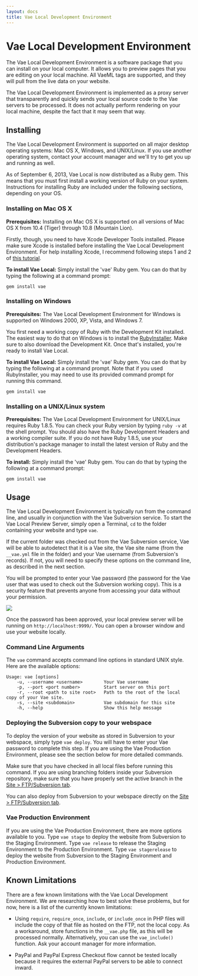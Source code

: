 ```yaml
---
layout: docs
title: Vae Local Development Environment
---
```


# Vae Local Development Environment

The Vae Local Development Environment is a software package that you can
install on your local computer. It allows you to preview pages that you
are editing on your local machine. All VaeML tags are supported, and
they will pull from the live data on your website.

The Vae Local Development Environment is implemented as a proxy server
that transparently and quickly sends your local source code to the Vae
servers to be processed. It does not actually perform rendering on your
local machine, despite the fact that it may seem that way.

## Installing

The Vae Local Development Environment is supported on all major desktop
operating systems: Mac OS X, Windows, and UNIX/Linux. If you use another
operating system, contact your account manager and we'll try to get you
up and running as well.

As of September 6, 2013, Vae Local is now distributed as a Ruby gem.
This means that you must first install a working version of Ruby on your
system. Instructions for installing Ruby are included under the
following sections, depending on your OS.

### Installing on Mac OS X

**Prerequisites:** Installing on Mac OS X is supported on all versions
of Mac OS X from 10.4 (Tiger) through 10.8 (Mountain Lion).

Firstly, though, you need to have Xcode Developer Tools installed.
Please make sure Xcode is installed before installing the Vae Local
Development Environment. For help installing Xcode, I recommend
following steps 1 and 2 of [this
tutorial](http://www.moncefbelyamani.com/how-to-install-xcode-homebrew-git-rvm-ruby-on-mac/).

**To install Vae Local:** Simply install the 'vae' Ruby gem. You can do
that by typing the following at a command prompt:

    gem install vae

### Installing on Windows

**Prerequisites:** The Vae Local Development Environment for Windows is
supported on Windows 2000, XP, Vista, and Windows 7.

You first need a working copy of Ruby with the Development Kit
installed. The easiest way to do that on Windows is to install the
[RubyInstaller](http://rubyinstaller.org/download/). Make sure to also
download the Development Kit. Once that's installed, you're ready to
install Vae Local.

**To install Vae Local:** Simply install the 'vae' Ruby gem. You can do
that by typing the following at a command prompt. Note that if you used
RubyInstaller, you may need to use its provided command prompt for
running this command.

    gem install vae

### Installing on a UNIX/Linux system

**Prerequisites:** The Vae Local Development Environment for UNIX/Linux
requires Ruby 1.8.5. You can check your Ruby version by typing `ruby -v`
at the shell prompt. You should also have the Ruby Development Headers
and a working compiler suite. If you do not have Ruby 1.8.5, use your
distribution's package manager to install the latest version of Ruby and
the Development Headers.

**To install:** Simply install the 'vae' Ruby gem. You can do that by
typing the following at a command prompt:

    gem install vae

## Usage

The Vae Local Development Environment is typically run from the command
line, and usually in conjunction with the Vae Subversion service. To
start the Vae Local Preview Server, simply open a Terminal, `cd` to the
folder containing your website and type `vae`.

If the current folder was checked out from the Vae Subversion service,
Vae will be able to autodetect that it is a Vae site, the Vae site name
(from the `__vae.yml` file in the folder) and your Vae username (from
Subversion's records). If not, you will need to specify these options on
the command line, as described in the next section.

You will be prompted to enter your Vae password (the password for the
Vae user that was used to check out the Subversion working copy). This
is a security feature that prevents anyone from accessing your data
without your permission.

![](assets/images/screenshots/the_website/vae_local.running.png)

Once the password has been approved, your local preview server will be
running on `http://localhost:9999/`. You can open a browser window and
use your website locally.

### Command Line Arguments

The `vae` command accepts command line options in standard UNIX style.
Here are the available options:

    Usage: vae [options]
        -u, --username <username>        Your Vae username
        -p, --port <port number>         Start server on this port
        -r, --root <path to site root>   Path to the root of the local copy of your Vae site.
        -s, --site <subdomain>           Vae subdomain for this site
        -h, --help                       Show this help message

### Deploying the Subversion copy to your webspace

To deploy the version of your website as stored in Subversion to your
webspace, simply type `vae deploy`. You will have to enter your Vae
password to complete this step. If you are using the Vae Production
Environment, please see the section below for more detailed commands.

Make sure that you have checked in all local files before running this
command. If you are using branching folders inside your Subversion
repository, make sure that you have properly set the active branch in
the [Site &gt; FTP/Subversion tab](#backstage.site.ftp).

You can also deploy from Subversion to your webspace directly on the
[Site &gt; FTP/Subversion tab](#backstage.site.ftp).

### Vae Production Environment

If you are using the Vae Production Environment, there are more options
available to you. Type `vae stage` to deploy the website from Subversion
to the Staging Environment. Type `vae release` to release the Staging
Environment to the Production Environment. Type `vae stagerelease` to
deploy the website from Subversion to the Staging Environment and
Production Environment.

## Known Limitations

There are a few known limitations with the Vae Local Development
Environment. We are researching how to best solve these problems, but
for now, here is a list of the currently known limitations:

-   Using `require`, `require_once`, `include`, or `include_once` in PHP
    files will include the copy of that file as hosted on the FTP, not
    the local copy. As a workaround, store functions in the `__vae.php`
    file, as this will be processed normally. Alternatively, you can use
    the `vae_include()` function. Ask your account manager for
    more information.

-   PayPal and PayPal Express Checkout flow cannot be tested locally
    because it requires the external PayPal servers to be able to
    connect inward.


